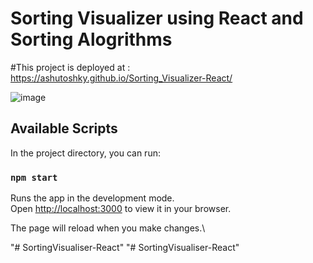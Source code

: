 # Sorting Visualizer using React and Sorting Alogrithms

#This project is deployed at : https://ashutoshky.github.io/Sorting_Visualizer-React/

![image](https://user-images.githubusercontent.com/71917947/224488341-43d3c76e-2fa7-4f71-879a-7ab0a1ec979b.png)

## Available Scripts

In the project directory, you can run:

### `npm start`

Runs the app in the development mode.\
Open [http://localhost:3000](http://localhost:3000) to view it in your browser.

The page will reload when you make changes.\

"# SortingVisualiser-React" 
"# SortingVisualiser-React" 
